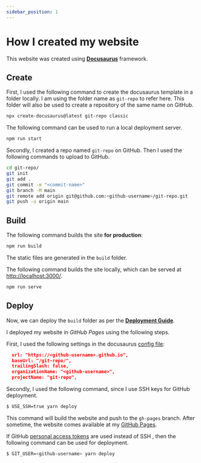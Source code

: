 ```yaml
---
sidebar_position: 1
---
```


# How I created my website

This website was created using [**Docusaurus**](https://docusaurus.io) framework.

## Create

First, I used the following command to create the docusaurus template in a folder locally. I am using the folder name as `git-repo` to refer here. This folder will also be used to create a repository of the same name on GitHub.

```bash
npx create-docusaurus@latest git-repo classic
```

The following command can be used to run a local deployment server.

```bash
npm run start
```

Secondly, I created a repo named `git-repo` on GitHub. Then I used the following commands to upload to GitHub.

```bash
cd git-repo/
git init
git add .
git commit -m "<commit-name>"
git branch -M main
git remote add origin git@github.com:<github-username>/git-repo.git
git push -u origin main
```

## Build

The following command builds the site **for production**:

```bash
npm run build
```

The static files are generated in the `build` folder.

The following command builds the site locally, which can be served at [http://localhost:3000/](http://localhost:3000/).

```bash
npm run serve
```

## Deploy

Now, we can deploy the `build` folder as per the **[Deployment Guide](https://docusaurus.io/docs/deployment)**.

I deployed my website in _GitHub Pages_ using the following steps.

First, I used the following settings in the docusaurus [config file](./../../docusaurus.config.js):

```json
  url: "https://<github-username>.github.io",
  baseUrl: "/git-repo/",
  trailingSlash: false,
  organizationName: "<github-username>",
  projectName: "git-repo",
```

Secondly, I used the following command, since I use SSH keys for GitHub deployment.

```bash
$ USE_SSH=true yarn deploy
```

This command will build the website and push to the `gh-pages` branch. After sometime, the website comes available at my [GitHub Pages](https://rudejedi.github.io/docs-web/).

If GitHub [personal access tokens](https://docs.github.com/en/authentication/keeping-your-account-and-data-secure/creating-a-personal-access-token) are used instead of SSH , then the following command can be used for deployment.

```bash
$ GIT_USER=<github-username> yarn deploy
```
